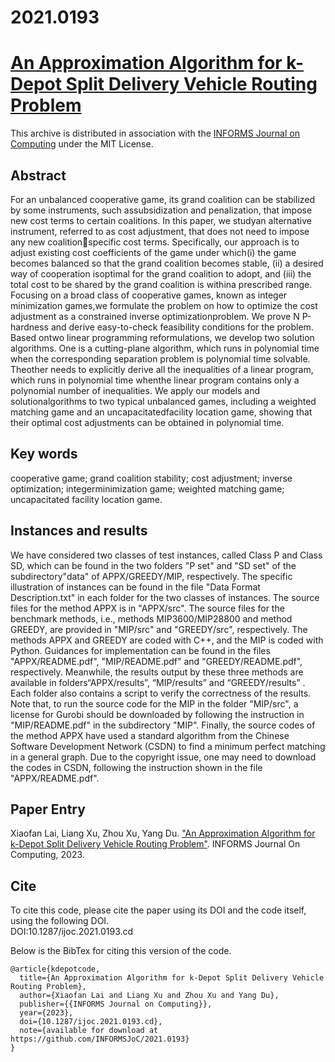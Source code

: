 # 2021.0193
# [An Approximation Algorithm for k-Depot Split Delivery Vehicle Routing Problem](https://doi.org/10.1287/ijoc.2021.0193)
This archive is distributed in association with the [INFORMS Journal on Computing](https://pubsonline.informs.org/journal/ijoc) under the MIT License.

## Abstract
 For an unbalanced cooperative game, its grand coalition can be stabilized by some instruments, such assubsidization and penalization, that impose new cost terms to certain coalitions. In this paper, we studyan alternative instrument, referred to as cost adjustment, that does not need to impose any new coalitionspecific cost terms. Specifically, our approach is to adjust existing cost coefficients of the game under which(i) the game becomes balanced so that the grand coalition becomes stable, (ii) a desired way of cooperation isoptimal for the grand coalition to adopt, and (iii) the total cost to be shared by the grand coalition is withina prescribed range. Focusing on a broad class of cooperative games, known as integer minimization games,we formulate the problem on how to optimize the cost adjustment as a constrained inverse optimizationproblem. We prove N P-hardness and derive easy-to-check feasibility conditions for the problem. Based ontwo linear programming reformulations, we develop two solution algorithms. One is a cutting-plane algorithm, which runs in polynomial time when the corresponding separation problem is polynomial time solvable. Theother needs to explicitly derive all the inequalities of a linear program, which runs in polynomial time whenthe linear program contains only a polynomial number of inequalities. We apply our models and solutionalgorithms to two typical unbalanced games, including a weighted matching game and an uncapacitatedfacility location game, showing that their optimal cost adjustments can be obtained in polynomial time.

## Key words
 cooperative game; grand coalition stability; cost adjustment; inverse optimization; integerminimization game; weighted matching game; uncapacitated facility location game.

## Instances and results
We have considered two classes of test instances, called Class P and Class SD, which can be found in the two folders "P set" and "SD set" of the subdirectory"data" of APPX/GREEDY/MIP, respectively. The specific illustration of instances can be found in the file "Data Format Description.txt"  in each folder for the two classes of instances. The source files for the method APPX  is in "APPX/src". The source files for the benchmark methods, i.e., methods MIP3600/MIP28800 and method GREEDY, are provided in "MIP/src" and "GREEDY/src", respectively. The methods APPX and GREEDY are coded with C++, and the MIP is coded with Python. Guidances for implementation can be found in the files "APPX/README.pdf", "MIP/README.pdf" and "GREEDY/README.pdf", respectively. Meanwhile, the results output by these three methods are available in folders“APPX/results”, “MIP/results” and “GREEDY/results” . Each folder also contains a script to verify the correctness of the results. Note that, to run the source code for the MIP in the folder "MIP/src", a license for Gurobi should be downloaded by following the instruction in "MIP/README.pdf" in the subdirectory "MIP". Finally, the source codes of the method APPX have used a standard algorithm from the Chinese Software Development Network (CSDN) to find a minimum perfect matching in a general graph. Due to the copyright issue, one may need to download the codes in CSDN, following the instruction shown in the file "APPX/README.pdf".

## Paper Entry
Xiaofan Lai, Liang Xu, Zhou Xu, Yang Du. ["An Approximation Algorithm for k-Depot Split Delivery Vehicle Routing Problem"](https://doi.org/10.1287/ijoc.2021.0193). INFORMS Journal On Computing, 2023.

## Cite
To cite this code, please cite the paper using its DOI and the code itself, using the following DOI.\
DOI:10.1287/ijoc.2021.0193.cd

Below is the BibTex for citing this version of the code.
~~~
@article{kdepotcode,
  title={An Approximation Algorithm for k-Depot Split Delivery Vehicle Routing Problem},
  author={Xiaofan Lai and Liang Xu and Zhou Xu and Yang Du},
  publisher={{INFORMS Journal on Computing}},
  year={2023},
  doi={10.1287/ijoc.2021.0193.cd},
  note={available for download at https://github.com/INFORMSJoC/2021.0193}
}
~~~
